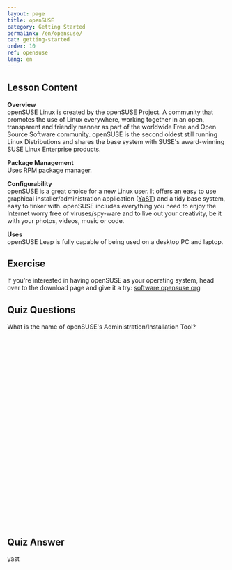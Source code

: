 ```yaml
---
layout: page
title: openSUSE
category: Getting Started
permalink: /en/opensuse/
cat: getting-started
order: 10
ref: opensuse
lang: en
---
```


## Lesson Content

**Overview**  
openSUSE Linux is created by the openSUSE Project. A community that promotes the use of Linux everywhere, working together in an open, transparent and friendly manner as part of the worldwide Free and Open Source Software community. openSUSE is the second oldest still running Linux Distributions and shares the base system with SUSE's award-winning SUSE Linux Enterprise products.

**Package Management**  
Uses RPM package manager.

**Configurability**  
openSUSE is a great choice for a new Linux user. It offers an easy to use graphical installer/administration application ([YaST](http://yast.github.io/)) and a tidy base system, easy to tinker with. openSUSE includes everything you need to enjoy the Internet worry free of viruses/spy-ware and to live out your creativity, be it with your photos, videos, music or code.

**Uses**  
openSUSE Leap is fully capable of being used on a desktop PC and laptop.

## Exercise

If you're interested in having openSUSE as your operating system, head over to the download page and give it a try: [software.opensuse.org](https://software.opensuse.org/)

## Quiz Questions

What is the name of openSUSE's Administration/Installation Tool?  
<br /><br /><br /><br /><br /><br /><br /><br /><br /><br /><br /><br /><br /><br /><br /><br /><br /><br /><br /><br /><br /><br /><br /><br /><br /><br />
## Quiz Answer

yast
